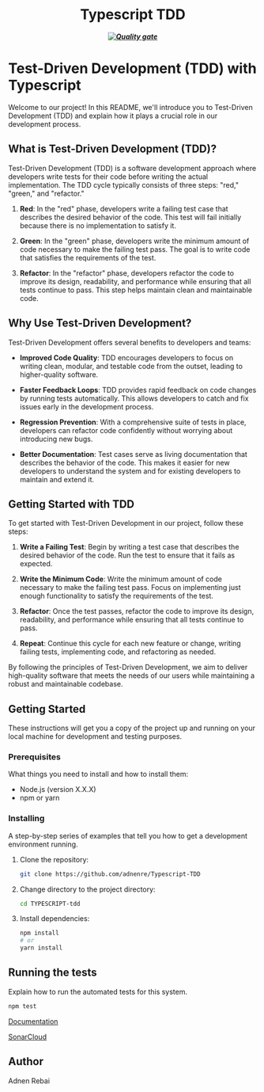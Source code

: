<h1 style="text-align: center;">Typescript TDD</h1>

**_<p style="text-align: center;"> [![Quality gate](https://sonarcloud.io/api/project_badges/quality_gate?project=adnenre_Typescript-TDD)](https://sonarcloud.io/summary/new_code?id=adnenre_Typescript-TDD)</p>_**

# Test-Driven Development (TDD) with Typescript

Welcome to our project! In this README, we'll introduce you to Test-Driven Development (TDD) and explain how it plays a crucial role in our development process.

## What is Test-Driven Development (TDD)?

Test-Driven Development (TDD) is a software development approach where developers write tests for their code before writing the actual implementation. The TDD cycle typically consists of three steps: "red," "green," and "refactor."

1. **Red**: In the "red" phase, developers write a failing test case that describes the desired behavior of the code. This test will fail initially because there is no implementation to satisfy it.

2. **Green**: In the "green" phase, developers write the minimum amount of code necessary to make the failing test pass. The goal is to write code that satisfies the requirements of the test.

3. **Refactor**: In the "refactor" phase, developers refactor the code to improve its design, readability, and performance while ensuring that all tests continue to pass. This step helps maintain clean and maintainable code.

## Why Use Test-Driven Development?

Test-Driven Development offers several benefits to developers and teams:

- **Improved Code Quality**: TDD encourages developers to focus on writing clean, modular, and testable code from the outset, leading to higher-quality software.

- **Faster Feedback Loops**: TDD provides rapid feedback on code changes by running tests automatically. This allows developers to catch and fix issues early in the development process.

- **Regression Prevention**: With a comprehensive suite of tests in place, developers can refactor code confidently without worrying about introducing new bugs.

- **Better Documentation**: Test cases serve as living documentation that describes the behavior of the code. This makes it easier for new developers to understand the system and for existing developers to maintain and extend it.

## Getting Started with TDD

To get started with Test-Driven Development in our project, follow these steps:

1. **Write a Failing Test**: Begin by writing a test case that describes the desired behavior of the code. Run the test to ensure that it fails as expected.

2. **Write the Minimum Code**: Write the minimum amount of code necessary to make the failing test pass. Focus on implementing just enough functionality to satisfy the requirements of the test.

3. **Refactor**: Once the test passes, refactor the code to improve its design, readability, and performance while ensuring that all tests continue to pass.

4. **Repeat**: Continue this cycle for each new feature or change, writing failing tests, implementing code, and refactoring as needed.

By following the principles of Test-Driven Development, we aim to deliver high-quality software that meets the needs of our users while maintaining a robust and maintainable codebase.

## Getting Started

These instructions will get you a copy of the project up and running on your local machine for development and testing purposes.

### Prerequisites

What things you need to install and how to install them:

- Node.js (version X.X.X)
- npm or yarn

### Installing

A step-by-step series of examples that tell you how to get a development environment running.

1. Clone the repository:

   ```bash
   git clone https://github.com/adnenre/Typescript-TDD
   ```

2. Change directory to the project directory:

   ```bash
   cd TYPESCRIPT-tdd
   ```

3. Install dependencies:

   ```bash
   npm install
   # or
   yarn install
   ```

## Running the tests

Explain how to run the automated tests for this system.

```bash
npm test
```

[Documentation](https://adnenre.github.io/Typescript-TDD/docs)

[SonarCloud](https://sonarcloud.io/summary/new_code?id=adnenre_Typescript-TDD)

## Author

Adnen Rebai
